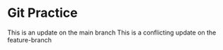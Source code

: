 # Git Practice
This is an update on the main branch
This is a conflicting update on the feature-branch
